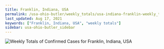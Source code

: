 ```yaml
---
title: Franklin, Indiana, USA
permalink: /usa-ohio-butler/weekly_totals/usa-indiana-franklin-weekly_totals.html
last_updated: Aug 17, 2021
keywords: ["Franklin, Indiana, USA", "weekly totals"]
sidebar: usa-ohio-butler_sidebar
---
```


![Weekly Totals of Confirmed Cases for Franklin, Indiana, USA](/covid_tracker/images/graphs/usa-indiana-franklin-weekly_totals_graph.png)

